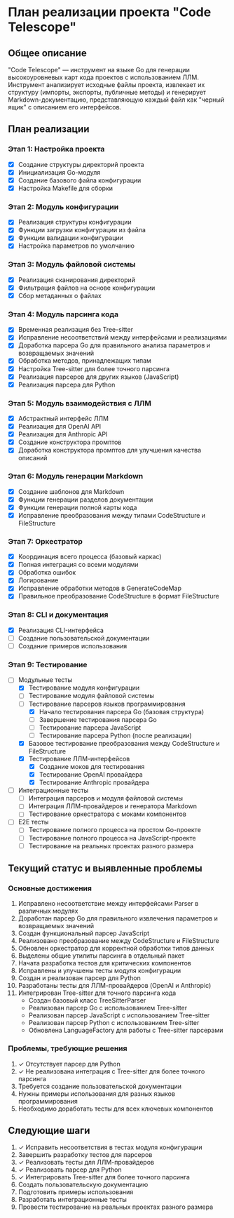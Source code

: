 # План реализации проекта "Code Telescope"

## Общее описание
"Code Telescope" — инструмент на языке Go для генерации высокоуровневых карт кода проектов с использованием ЛЛМ. Инструмент анализирует исходные файлы проекта, извлекает их структуру (импорты, экспорты, публичные методы) и генерирует Markdown-документацию, представляющую каждый файл как "черный ящик" с описанием его интерфейсов.

## План реализации

### Этап 1: Настройка проекта
- [x] Создание структуры директорий проекта
- [x] Инициализация Go-модуля
- [x] Создание базового файла конфигурации
- [x] Настройка Makefile для сборки

### Этап 2: Модуль конфигурации
- [x] Реализация структуры конфигурации
- [x] Функции загрузки конфигурации из файла
- [x] Функции валидации конфигурации
- [x] Настройка параметров по умолчанию

### Этап 3: Модуль файловой системы
- [x] Реализация сканирования директорий
- [x] Фильтрация файлов на основе конфигурации
- [x] Сбор метаданных о файлах

### Этап 4: Модуль парсинга кода
- [x] Временная реализация без Tree-sitter
- [x] Исправление несоответствий между интерфейсами и реализациями
- [x] Доработка парсера Go для правильного анализа параметров и возвращаемых значений
- [x] Обработка методов, принадлежащих типам
- [x] Настройка Tree-sitter для более точного парсинга
- [x] Реализация парсеров для других языков (JavaScript)
- [x] Реализация парсера для Python

### Этап 5: Модуль взаимодействия с ЛЛМ
- [x] Абстрактный интерфейс ЛЛМ
- [x] Реализация для OpenAI API
- [x] Реализация для Anthropic API
- [x] Создание конструктора промптов
- [x] Доработка конструктора промптов для улучшения качества описаний

### Этап 6: Модуль генерации Markdown
- [x] Создание шаблонов для Markdown
- [x] Функции генерации разделов документации
- [x] Функции генерации полной карты кода
- [x] Исправление преобразования между типами CodeStructure и FileStructure

### Этап 7: Оркестратор
- [x] Координация всего процесса (базовый каркас)
- [x] Полная интеграция со всеми модулями
- [x] Обработка ошибок
- [x] Логирование
- [x] Исправление обработки методов в GenerateCodeMap
- [x] Правильное преобразование CodeStructure в формат FileStructure

### Этап 8: CLI и документация
- [x] Реализация CLI-интерфейса
- [ ] Создание пользовательской документации
- [ ] Создание примеров использования

### Этап 9: Тестирование
- [ ] Модульные тесты
  - [x] Тестирование модуля конфигурации
  - [ ] Тестирование модуля файловой системы
  - [ ] Тестирование парсеров языков программирования
    - [x] Начало тестирования парсера Go (базовая структура)
    - [ ] Завершение тестирования парсера Go
    - [ ] Тестирование парсера JavaScript
    - [ ] Тестирование парсера Python (после реализации)
  - [x] Базовое тестирование преобразования между CodeStructure и FileStructure
  - [x] Тестирование ЛЛМ-интерфейсов
    - [x] Создание моков для тестирования
    - [x] Тестирование OpenAI провайдера
    - [x] Тестирование Anthropic провайдера
- [ ] Интеграционные тесты
  - [ ] Интеграция парсеров и модуля файловой системы
  - [ ] Интеграция ЛЛМ-провайдеров и генератора Markdown
  - [ ] Тестирование оркестратора с моками компонентов
- [ ] E2E тесты
  - [ ] Тестирование полного процесса на простом Go-проекте
  - [ ] Тестирование полного процесса на JavaScript-проекте
  - [ ] Тестирование на реальных проектах разного размера

## Текущий статус и выявленные проблемы

### Основные достижения
1. Исправлено несоответствие между интерфейсами Parser в различных модулях
2. Доработан парсер Go для правильного извлечения параметров и возвращаемых значений
3. Создан функциональный парсер JavaScript
4. Реализовано преобразование между CodeStructure и FileStructure
5. Обновлен оркестратор для корректной обработки типов данных
6. Выделены общие утилиты парсинга в отдельный пакет
7. Начата разработка тестов для критических компонентов
8. Исправлены и улучшены тесты модуля конфигурации
9. Создан и реализован парсер для Python
10. Разработаны тесты для ЛЛМ-провайдеров (OpenAI и Anthropic)
11. Интегрирован Tree-sitter для точного парсинга кода
    - Создан базовый класс TreeSitterParser
    - Реализован парсер Go с использованием Tree-sitter
    - Реализован парсер JavaScript с использованием Tree-sitter
    - Реализован парсер Python с использованием Tree-sitter
    - Обновлена LanguageFactory для работы с Tree-sitter парсерами

### Проблемы, требующие решения
1. ✓ Отсутствует парсер для Python
2. ✓ Не реализована интеграция с Tree-sitter для более точного парсинга
3. Требуется создание пользовательской документации
4. Нужны примеры использования для разных языков программирования
5. Необходимо доработать тесты для всех ключевых компонентов

## Следующие шаги
1. ✓ Исправить несоответствия в тестах модуля конфигурации
2. Завершить разработку тестов для парсеров
3. ✓ Реализовать тесты для ЛЛМ-провайдеров
4. ✓ Реализовать парсер для Python
5. ✓ Интегрировать Tree-sitter для более точного парсинга
6. Создать пользовательскую документацию
7. Подготовить примеры использования
8. Разработать интеграционные тесты
9. Провести тестирование на реальных проектах разного размера
